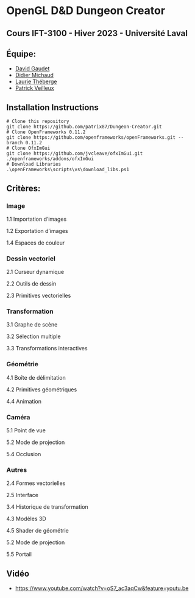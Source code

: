 # OpenGL D&amp;D Dungeon Creator
## Cours IFT-3100 - Hiver 2023 - Université Laval

## Équipe:

- [David Gaudet](https://github.com/DavidGaudetCA)
- [Didier Michaud](https://github.com/dmichaud92)
- [Laurie Théberge](https://github.com/LauTheberge)
- [Patrick Veilleux](https://github.com/patrix87)

## Installation Instructions

```
# Clone this repository
git clone https://github.com/patrix87/Dungeon-Creator.git
# Clone OpenFrameworks 0.11.2
git clone https://github.com/openframeworks/openFrameworks.git --branch 0.11.2
# Clone OfxImGui
git clone https://github.com/jvcleave/ofxImGui.git ./openframeworks/addons/ofxImGui
# Download Libraries
.\openFrameworks\scripts\vs\download_libs.ps1
```

## Critères:

### Image

1.1 Importation d’images

1.2 Exportation d’images

1.4 Espaces de couleur

### Dessin vectoriel

2.1 Curseur dynamique

2.2 Outils de dessin

2.3 Primitives vectorielles

### Transformation

3.1 Graphe de scène

3.2 Sélection multiple

3.3 Transformations interactives

### Géométrie

4.1 Boîte de délimitation

4.2 Primitives géométriques

4.4 Animation

### Caméra

5.1 Point de vue

5.2 Mode de projection

5.4 Occlusion

### Autres

2.4 Formes vectorielles

2.5 Interface

3.4 Historique de transformation

4.3 Modèles 3D

4.5 Shader de géométrie

5.2 Mode de projection

5.5 Portail

## Vidéo
- https://www.youtube.com/watch?v=oS7_ac3aqCw&feature=youtu.be
